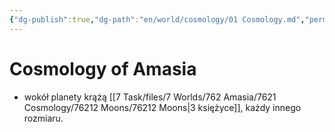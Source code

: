 ```yaml
---
{"dg-publish":true,"dg-path":"en/world/cosmology/01 Cosmology.md","permalink":"/en/world/cosmology/01-cosmology/","created":"2025-02-11T16:19:21.066+01:00","updated":"2025-02-26T16:44:12.423+01:00"}
---
```



# Cosmology of Amasia

<div class="transclusion internal-embed is-loaded"><div class="markdown-embed">



- wokół planety krążą [[7 Task/files/7 Worlds/762 Amasia/7621 Cosmology/76212 Moons/76212 Moons\|3 księżyce]], każdy innego rozmiaru. 

</div></div>
